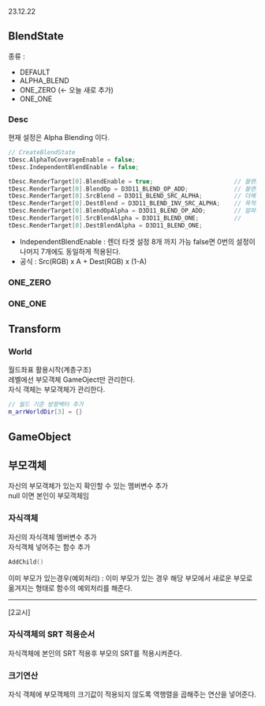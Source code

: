 23.12.22<br>

## BlendState

종류 :
- DEFAULT
- ALPHA_BLEND
- ONE_ZERO (<- 오늘 새로 추가)
- ONE_ONE

### Desc
현재 설정은 Alpha Blending 이다.
```cpp
// CreateBlendState
tDesc.AlphaToCoverageEnable = false;
tDesc.IndependentBlendEnable = false;

tDesc.RenderTarget[0].BlendEnable = true;                       // 블랜드 사용여부
tDesc.RenderTarget[0].BlendOp = D3D11_BLEND_OP_ADD;             // 블랜드 옵션 : 현재 더하기
tDesc.RenderTarget[0].SrcBlend = D3D11_BLEND_SRC_ALPHA;         // 더해질 색상
tDesc.RenderTarget[0].DestBlend = D3D11_BLEND_INV_SRC_ALPHA;    // 목적지에 이미 그려져 있는 색상
tDesc.RenderTarget[0].BlendOpAlpha = D3D11_BLEND_OP_ADD;        // 알파끼리 어떻게 합칠것인지에 대한 설정(눈에 보이는 영역은 아니기에 뭐가 들어가든 상관 없긴하다.  현재설정은 Src Alpha + Dest Alha 값이 들어간다.)
tDesc.RenderTarget[0].SrcBlendAlpha = D3D11_BLEND_ONE;          // 
tDesc.RenderTarget[0].DestBlendAlpha = D3D11_BLEND_ONE;
```
- IndependentBlendEnable : 렌더 타겟 설정 8개 까지 가능 false면 0번의 설정이 나머지 7개에도 동일하게 적용된다.
- 공식 : Src(RGB) x A + Dest(RGB) x (1-A)

### ONE_ZERO


### ONE_ONE

## Transform

### World
월드좌표 활용시작(계층구조)<br>
레벨에선 부모객체 GameOject만 관리한다.<br>
자식 객체는 부모객체가 관리한다.<br>
```cpp
// 월드 기준 방향벡터 추가
m_arrWorldDir[3] = {}
```

## GameObject

## 부모객체
자신의 부모객체가 있는지 확인할 수 있는 멤버변수 추가<br>
null 이면 본인이 부모객체임<br>

### 자식객체
자신의 자식객체 멤버변수 추가<br>
자식객체 넣어주는 함수 추가<br>
```cpp
AddChild() 
```
이미 부모가 있는경우(예외처리) : 이미 부모가 있는 경우 해당 부모에서 새로운 부모로 옮겨지는 형태로 함수의 예외처리를 해준다.<br>

---
[2교시]

### 자식객체의 SRT 적용순서

자식객체에 본인의 SRT 적용후 부모의 SRT를 적용시켜준다.<br>

### 크기연산
자식 객체에 부모객체의 크기값이 적용되지 않도록 역행렬을 곱해주는 연산을 넣어준다.